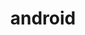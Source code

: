 ---
blog: https://officialandroid.blogspot.com/
colors:
- '#A4C639'
facebook: https://www.facebook.com/AndroidOfficial
git: https://github.com/android
guide: https://developer.android.com/distribute/marketing-tools/brand-guidelines.html
images:
- android-ar21.svg
- android-official.svg
- android-icon.svg
- android-tile.svg
logohandle: android
sort: android
tags:
- operating_system
- mobile
- phone
title: android
twitter: https://x.com/android
website: https://www.android.com/
wikipedia: https://en.wikipedia.org/wiki/Android_(operating_system)
---